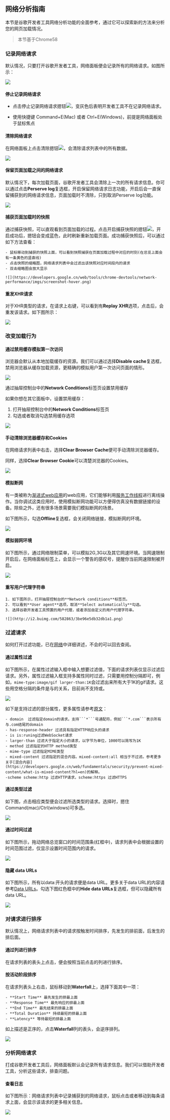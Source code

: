 ## 网络分析指南

本节是谷歌开发者工具网络分析功能的全面参考，通过它可以探索新的方法来分析您的网页加载情况。

> 本节基于Chrome58

### 记录网络请求

默认情况，只要打开谷歌开发者工具，网络面板便会记录所有的网络请求。如图所示：

![](https://developers.google.cn/web/tools/chrome-devtools/network-performance/imgs/network.png)

#### 停止记录网络请求

- 点击停止记录网络请求摁钮![](https://developers.google.cn/web/tools/chrome-devtools/network-performance/imgs/record-on.png)，变灰色后表明开发者工具不在记录网络请求。

- 使用快捷键 Command+E(Mac) 或者 Ctrl+E(Windows)，前提是网络面板处于鼠标焦点

#### 清除网络请求

在网络面板上点击清除摁钮![](https://developers.google.cn/web/tools/chrome-devtools/network-performance/imgs/clear-requests.png)，会清除请求列表中的所有数据。

![](http://p1.bqimg.com/582863/cc403242848349bd.png)


#### 保留页面加载之间的网络请求

默认情况下，每次加载页面，谷歌开发者工具会清除上一次的所有请求信息。你可以通过点击**Perserve log**复选框，开启保留网络请求日志功能，开启后会一直保留捕获到的网络请求信息，页面加载时不清除，只到取消Perserve log功能。

![](http://p1.bqimg.com/582863/6b5d0028ad8e536b.png)

#### 捕获页面加载时的快照

通过捕获快照，可以直观看到页面加载的过程。点击开启捕获快照的摁钮![](https://developers.google.cn/web/tools/chrome-devtools/network-performance/imgs/capture-screenshots.png)，开启成功后，摁钮会变成蓝色，此时刷新重新加载页面。成功捕获快照后，可以通过如下方法查看：

    - 鼠标移动到捕获的快照上面，可以看到快照捕获在页面加载过程中对应的时刻(在总览上面会有一条黄色的竖直线)
    - 点击快照的缩略图，网络请求列表中会过滤出该快照对应时间段内的请求
    - 双击缩略图会放大显示
    
    ![](https://developers.google.cn/web/tools/chrome-devtools/network-performance/imgs/screenshot-hover.png)
    
#### 重发XHR请求

对于XHR类型的请求，在请求上右键，可以看到有**Replay XHR**选项，点击后，会重发该请求。如下图所示：

![](https://developers.google.cn/web/tools/chrome-devtools/network-performance/imgs/replay-xhr.png)

### 改变加载行为

#### 通过禁用缓存模拟第一次访问

浏览器会默认从本地加载缓存的资源。我们可以通过选择**Disable cache**复选框，禁用浏览器从缓存加载资源，更精确的模拟用户第一次访问页面的情形。

![](http://p1.bpimg.com/582863/38f45b3859b52eb6.png)

通过抽屉控制台中的**Network Conditions**标签页设置禁用缓存

如果你想在其它面板中，设置禁用缓存：

1. 打开抽屉控制台中的**Network Conditions**标签页
2. 勾选或者取消勾选禁用缓存选项

![](http://p1.bpimg.com/582863/24cbedd7a36876e5.png)

#### 手动清除浏览器缓存和Cookies

在网络请求列表中右击，选择**Clear Browser Cache**便可手动清除浏览器缓存。

同样，选择**Clear Browser Cookie**可以清楚浏览器的Cookies。

![](https://developers.google.cn/web/tools/chrome-devtools/network-performance/imgs/clear-browser-cache.png)

#### 模拟断网

有一类被称为[渐进式web应用](https://developers.google.cn/web/progressive-web-apps/)的web应用，它们能够利用[服务工作线程](https://developers.google.cn/web/fundamentals/getting-started/primers/service-workers)进行离线操作。当你调试这类应用时，使用模拟断网功能可以方便得仿真没有数据链接的设备。除些之外，还有很多场景需要我们模拟断网的场景。

如下图所示，勾选**Offline**复选框，会关闭网络链接，模拟断网的环境。

![](http://p1.bpimg.com/582863/1d6d0effbfbc9467.png)

#### 模拟弱网环境

如下图所示，通过网络限制菜单，可以模拟2G,3G以及其它网速环境。当网速限制开启后，在网络面板标签上，会显示一个警告的感叹号，提醒你当前网速限制被开启。

![](http://p1.bpimg.com/582863/b8ecc3a56080949c.png)

#### 重写用户代理字符串

    1. 如下图所示，打开抽屉控制台的**Network conditions**标签页。
    2. 可以看到**User agent**选项，取消**Select automatically**勾选。
    3. 选择谷歌开发者工具预置的用户代理，或者添加自定义的用户代理字符串。
    
    ![](http://i2.buimg.com/582863/3be96e5db32db1a1.png)

### 过滤请求

如何打开过滤功能，已在[网络](网络.md)中详细讲述，不会的可以回去查阅。

#### 通过属性过滤

如下图所示，在属性过滤输入框中输入想要过滤值，下面的请求列表仅显示过滤后请求。另外，属性过滤输入框支持多属性同时过滤，只需要用控制分隔即可，例如，```mime-type:image/gif larger-than:1K```会过滤出来所有大于1K的gif请求。这些用空格分隔的条件是与的关系，目前尚不支持或。

![](http://i2.buimg.com/582863/19aa6f22b1a3e930.png)

如下是支持过滤的部分属性，更多属性请参考[原文](https://developers.google.cn/web/tools/chrome-devtools/network-performance/reference#network-conditions?hl=en)：

    - domain  过滤指定domain的请求。支持```*```号通配符，例如```*.com```表示所有与.com结尾的domain
    - has-response-header 过滤具有指定HTTP响应头的请求
    - is is:runing过滤WebSocket请求
    - larger-than 过滤大于指定大小的请求，以字节为单位，1000可以简写为1K
    - method 过滤指定的HTTP method类型
    - mime-type 过滤指定MIME类型
    - mixed-content 过滤指定的混合内容。mixed-content:all 相当于不过滤。参考更多关于[混合内容](https://developers.google.cn/web/fundamentals/security/prevent-mixed-content/what-is-mixed-content?hl=en)的解释。
    -scheme scheme:http 过滤HTTP请求，scheme:https 过滤HTTPS
    
#### 通过类型过滤

如下图，点击相应类型便会过滤所选类型的请求。选择时，摁住Command(mac)/Ctrl(windows)可多选。

![](http://i1.piimg.com/582863/a424cf4a2962abfe.png)

#### 通过时间过滤

如下图所示，拖动网络总览窗口的时间范围条(红框中)，请求列表中会根据设置的时间范围过滤，仅显示设置时间范围内的请求。

![](http://i1.piimg.com/582863/25dddb0a6722d57b.png)

#### 隐藏 data URLs

如下图所示，所有以data:开头的请求便是data URL。更多关于data URL的内容请参考[Data URLs](https://developer.mozilla.org/en-US/docs/Web/HTTP/Basics_of_HTTP/Data_URIs)。勾选下图红色框中的**Hide data URLs**复选框，但可以隐藏所有data URL。

![](http://i2.buimg.com/582863/204d82145f477849.png)

### 对请求进行排序

默认情况上，网络请求列表中的请求按触发时间排序，先发生的排前面，后发生的排后面。

#### 通过列进行排序

在请求列表的表头上点击，便会按照当前点击的列进行排序。

#### 按活动阶段排序

在请求列表头上右击，鼠标移动到**Waterfall**上，选择下面其中一项：

    - **Start Time** 最先发生的排最上面
    - **Response Time** 最先响应的排最上面
    - **End Time** 最先结束的排最上面
    - **Total Duration** 持续最短的排最上面
    - **Latency** 等待最短的排最上面
    
如上描述是正序的，点击**Waterfall**列的表头，会逆序排列。

![](https://developers.google.cn/web/tools/chrome-devtools/network-performance/imgs/waterfall-total-duration.png)

### 分析网络请求

打成谷歌开发者工具后，网络面板默认会记录所有请求信息。我们可以借助开发者工具，分析这些请求，排查问题。

#### 查看日志

如下图所示：网络请求列表中记录捕获到的网络请求，鼠标点击或者移动到每条请求上面，会显示该请求的更多相关信息。

![](/assets/network/requests-table.png)


